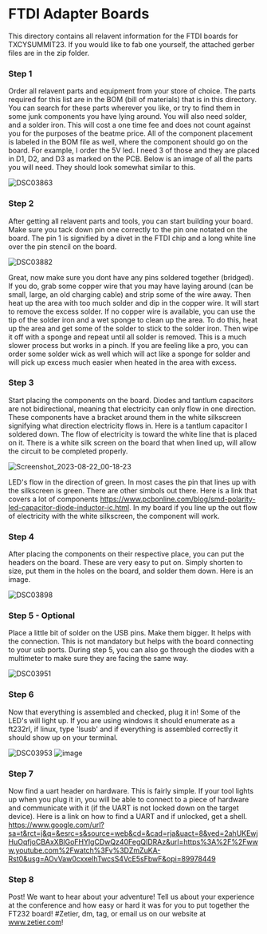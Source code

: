 # FTDI Adapter Boards

This directory contains all relavent information for the FTDI boards for TXCYSUMMIT23. If you would like to fab one yourself, the attached gerber files are in the zip folder. 

### Step 1

Order all relavent parts and equipment from your store of choice. The parts required for this list are in the BOM (bill of materials) that is in this directory. You can search for these parts wherever you like, or try to find them in some junk components you have lying around. You will also need solder, and a solder iron. This will cost a one time fee and does not count against you for the purposes of the beatme price. All of the component placement is labeled in the BOM file as well, where the component should go on the board. For example, I order the 5V led. I need 3 of those and they are placed in D1, D2, and D3 as marked on the PCB. Below is an image of all the parts you will need. They should look somewhat similar to this. 

![DSC03863](https://github.com/Zetier/Texas-Cyber-Summit-2023-Talks/assets/142856655/3089e65d-8c1e-4637-8c1d-dd423cbcf68c)


### Step 2

After getting all relavent parts and tools, you can start building your board. Make sure you tack down pin one correctly to the pin one notated on the board. The pin 1 is signified by a divet in the FTDI chip and a long white line over the pin stencil on the board. 

![DSC03882](https://github.com/Zetier/Texas-Cyber-Summit-2023-Talks/assets/142856655/d50111c7-63b3-4961-a305-f9a06937ab94)

Great, now make sure you dont have any pins soldered together (bridged). If you do, grab some copper wire that you may have laying around (can be small, large, an old charging cable) and strip some of the wire away. Then heat up the area with too much solder and dip in the copper wire. It will start to remove the excess solder. If no copper wire is available, you can use the tip of the solder iron and a wet sponge to clean up the area. To do this, heat up the area and get some of the solder to stick to the solder iron. Then wipe it off with a sponge and repeat until all solder is removed. This is a much slower process but works in a pinch. If you are feeling like a pro, you can order some solder wick as well which will act like a sponge for solder and will pick up excess much easier when heated in the area with excess. 

### Step 3

Start placing the components on the board. Diodes and tantlum capacitors are not bidirectional, meaning that electricity can only flow in one direction. These components have a bracket around them in the white silkscreen signifying what direction electricity flows in. Here is a tantlum capacitor I soldered down. The flow of electricity is toward the white line that is placed on it. There is a white silk screen on the board that when lined up, will allow the circuit to be completed properly. 

![Screenshot_2023-08-22_00-18-23](https://github.com/Zetier/Texas-Cyber-Summit-2023-Talks/assets/142856655/0b51b70c-44d7-456d-a102-cad3004727f5)

LED's flow in the direction of green. In most cases the pin that lines up with the silkscreen is green. There are other simbols out there. Here is a link that covers a lot of components https://www.pcbonline.com/blog/smd-polarity-led-capacitor-diode-inductor-ic.html. In my board if you line up the out flow of electricity with the white silkscreen, the component will work. 

### Step 4

After placing the components on their respective place, you can put the headers on the board. These are very easy to put on. Simply shorten to size, put them in the holes on the board, and solder them down. Here is an image. 

![DSC03898](https://github.com/Zetier/Texas-Cyber-Summit-2023-Talks/assets/142856655/c889eaee-3048-491b-a539-2c75fb73f0b5)


### Step 5 - Optional

Place a little bit of solder on the USB pins. Make them bigger. It helps with the connection. This is not mandatory but helps with the board connecting to your usb ports. During step 5, you can also go through the diodes with a multimeter to make sure they are facing the same way. 

![DSC03951](https://github.com/Zetier/Texas-Cyber-Summit-2023-Talks/assets/142856655/63ba30bb-5287-4683-bf4d-9857ad3052a9)

### Step 6

Now that everything is assembled and checked, plug it in! Some of the LED's will light up. If you are using windows it should enumerate as a ft232rl, if linux, type 'lsusb' and if everything is assembled correctly it should show up on your terminal. 

![DSC03953](https://github.com/Zetier/Texas-Cyber-Summit-2023-Talks/assets/142856655/58bd099a-170a-4bbb-905d-62ac7864b71f)
![image](https://github.com/Zetier/Texas-Cyber-Summit-2023-Talks/assets/142856655/ac181349-9d95-4b96-ae92-930cbf8c057c)



### Step 7

Now find a uart header on hardware. This is fairly simple. If your tool lights up when you plug it in, you will be able to connect to a piece of hardware and communicate with it (if the UART is not locked down on the target device). Here is a link on how to find a UART and if unlocked, get a shell. https://www.google.com/url?sa=t&rct=j&q=&esrc=s&source=web&cd=&cad=rja&uact=8&ved=2ahUKEwjHuOqfjoCBAxXBlGoFHYlgCDwQz40FegQIDRAz&url=https%3A%2F%2Fwww.youtube.com%2Fwatch%3Fv%3DZmZuKA-Rst0&usg=AOvVaw0cxxeIhTwcsS4VcE5sFbwF&opi=89978449

### Step 8

Post! We want to hear about your adventure! Tell us about your experience at the conference and how easy or hard it was for you to put together the FT232 board! #Zetier, dm, tag, or email us on our website at www.zetier.com!




